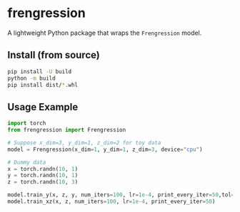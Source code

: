 # frengression

A lightweight Python package that wraps the `Frengression` model.

## Install (from source)
```bash
pip install -U build
python -m build
pip install dist/*.whl
```

## Usage Example
```python
import torch
from frengression import Frengression

# Suppose x_dim=3, y_dim=1, z_dim=2 for toy data
model = Frengression(x_dim=1, y_dim=1, z_dim=3, device="cpu")

# Dummy data
x = torch.randn(10, 1)
y = torch.randn(10, 1)
z = torch.randn(10, 3)

model.train_y(x, z, y, num_iters=100, lr=1e-4, print_every_iter=50,tol=0.000)
model.train_xz(x, z, num_iters=100, lr=1e-4, print_every_iter=50)

```
